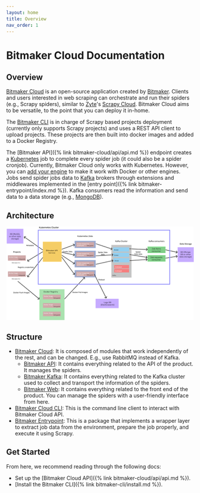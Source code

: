 ```yaml
---
layout: home
title: Overview
nav_order: 1
---
```


# Bitmaker Cloud Documentation

## Overview
[Bitmaker Cloud](https://github.com/bitmakerla/bitmaker-cloud) is an open-source application created by
[Bitmaker](https://www.bitmaker.la/). Clients and users interested in web scraping can orchestrate and run their
spiders (e.g., Scrapy spiders), similar to [Zyte](https://www.zyte.com/)'s
[Scrapy Cloud](https://www.zyte.com/scrapy-cloud/). Bitmaker Cloud aims to be versatile, to the point that you can
deploy it in-home.

The [Bitmaker CLI](https://github.com/bitmakerla/bitmaker-cli/) is in charge of Scrapy based projects deployment
(currently only supports Scrapy projects) and uses a REST API client to upload projects. These projects are then built
into docker images and added to a Docker Registry.

The [Bitmaker API]({% link bitmaker-cloud/api/api.md %}) endpoint creates a [Kubernetes](https://kubernetes.io/) job
to complete every spider job (it could also be a spider cronjob). Currently, Bitmaker Cloud only works with Kubernetes.
However, you can [add your engine](https://www.zyte.com/scrapy-cloud/) to make it work with Docker or other engines.
Jobs send spider jobs data to [Kafka](https://kafka.apache.org/) brokers through extensions and middlewares
implemented in the [entry point]({% link bitmaker-entrypoint/index.md %}). Kafka consumers read the information and send
data to a data storage (e.g., [MongoDB](https://www.mongodb.com/)).

## Architecture

![Bitmaker Cloud Architecture](./assets/images/architecture.png)

## Structure
- [Bitmaker Cloud](https://github.com/bitmakerla/bitmaker-cloud/): It is composed of modules that work independently of the rest, and
  can be changed. E.g., use RabbitMQ instead of Kafka.
  - [Bitmaker API](https://github.com/bitmakerla/bitmaker-cloud/tree/main/bitmaker-api): It contains everything related to
    the API of the product. It manages the spiders.
  - [Bitmaker Kafka](https://github.com/bitmakerla/bitmaker-cloud/tree/main/bitmaker-kafka): It contains everything related
    to the Kafka cluster used to collect and transport the information of the spiders.
  - [Bitmaker Web](https://github.com/bitmakerla/bitmaker-cloud/tree/main/bitmaker-web): It contains everything related to the
    front end of the product. You can manage the spiders with a user-friendly interface from here.
- [Bitmaker Cloud CLI](https://github.com/bitmakerla/bitmaker-cli/): This is the command line client to interact with Bitmaker Cloud API.
- [Bitmaker Entrypoint](https://github.com/bitmakerla/bitmaker-entrypoint): This is a package that implements a wrapper layer to extract job
    data from the environment, prepare the job properly, and execute it using Scrapy.

## Get Started
From here, we recommend reading through the following docs:

- Set up the [Bitmaker Cloud API]({% link bitmaker-cloud/api/api.md %}).
- [Install the Bitmaker CLI]({% link bitmaker-cli/install.md %}).
